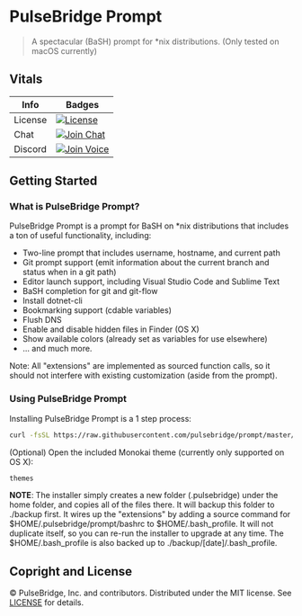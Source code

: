 # PulseBridge Prompt

> A spectacular (BaSH) prompt for *nix distributions. (Only tested on macOS currently)

## Vitals

Info          | Badges
--------------|--------------
License       | [![License][license-image]][license]
Chat          | [![Join Chat][gitter-image]][gitter-url]
Discord       | [![Join Voice][discord-image]][discord-url]

## Getting Started

### What is PulseBridge Prompt?

PulseBridge Prompt is a prompt for BaSH on *nix distributions that includes a ton of useful functionality, including:

* Two-line prompt that includes username, hostname, and current path
* Git prompt support (emit information about the current branch and status when in a git path)
* Editor launch support, including Visual Studio Code and Sublime Text
* BaSH completion for git and git-flow
* Install dotnet-cli
* Bookmarking support (cdable variables)
* Flush DNS
* Enable and disable hidden files in Finder (OS X)
* Show available colors (already set as variables for use elsewhere)
* ... and much more.

Note: All "extensions" are implemented as sourced function calls, so it should not interfere with existing
customization (aside from the prompt).

### Using PulseBridge Prompt

Installing PulseBridge Prompt is a 1 step process:

``` bash
curl -fsSL https://raw.githubusercontent.com/pulsebridge/prompt/master/bootstrap.sh | /usr/bin/env bash
```

(Optional) Open the included Monokai theme (currently only supported on OS X):

``` bash
themes
```

**NOTE**: The installer simply creates a new folder (.pulsebridge) under the home folder, and copies all of the files
there. It will backup this folder to ./backup first. It wires up the "extensions" by adding a source command for
$HOME/.pulsebridge/prompt/bashrc to $HOME/.bash_profile. It will not duplicate itself, so you can re-run the installer
to upgrade at any time. The $HOME/.bash_profile is also backed up to ./backup/[date]/.bash_profile.

## Copright and License

&copy; PulseBridge, Inc. and contributors. Distributed under the MIT license. See [LICENSE][] for details.

[license-image]: https://img.shields.io/badge/license-MIT-blue.svg
[license]: LICENSE

[gitter-url]: //gitter.im/pulsebridge/prompt
[gitter-image]:https://img.shields.io/badge/⊪%20gitter-join%20chat%20→-1dce73.svg

[discord-image]:https://img.shields.io/badge/discord-online-blue.svg
[discord-url]:https://discord.gg/PrQmKTa